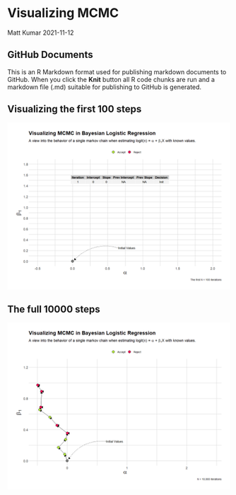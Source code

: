 Visualizing MCMC
================
Matt Kumar
2021-11-12

## GitHub Documents

This is an R Markdown format used for publishing markdown documents to
GitHub. When you click the **Knit** button all R code chunks are run and
a markdown file (.md) suitable for publishing to GitHub is generated.

## Visualizing the first 100 steps

![](mini.gif)<!-- -->

## The full 10000 steps

![](full.gif)<!-- -->
